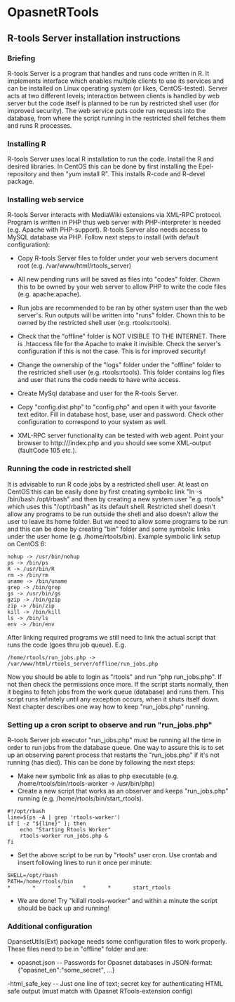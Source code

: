 # OpasnetRTools

## R-tools Server installation instructions

### Briefing

R-tools Server is a program that handles and runs code written in R. It implements interface which enables
multiple clients to use its services and can be installed on Linux operating system (or likes, CentOS-tested).
Server acts at two different levels; interaction between clients is handled by web server but the code itself
is planned to be run by restricted shell user (for improved security). The web service puts code run requests
into the database, from where the script running in the restricted shell fetches them and runs R processes.

### Installing R

R-tools Server uses local R installation to run the code. Install the R and desired libraries.
In CentOS this can be done by first installing the Epel-repository and then "yum install R".
This installs R-code and R-devel package.

### Installing web service

R-tools Server interacts with MediaWiki extensions via XML-RPC protocol. Program is written in PHP thus
web server with PHP-interpreter is needed (e.g. Apache with PHP-support). R-tools Server also needs access
to MySQL database via PHP. Follow next steps to install (with default configuration):

- Copy R-tools Server files to folder under your web servers document root (e.g. /var/www/html/rtools_server)

- All new pending runs will be saved as files into "codes" folder. Chown this to be owned by your web server
  to allow PHP to write the code files (e.g. apache:apache).

- Run jobs are recommended to be ran by other system user than the web server's. Run outputs will be written
  into "runs" folder. Chown this to be owned by the restricted shell user (e.g. rtools:rtools).
  
- Check that the "offline" folder is NOT VISIBLE TO THE INTERNET. There is .htaccess file for the Apache
  to make it invisible. Check the server's configuration if this is not the case. This is for improved
  security!
  
- Change the ownership of the "logs" folder under the "offline" folder to the restricted shell user
  (e.g. rtools:rtools). This folder contains log files and user that runs the code needs to have write access.
  
- Create MySql database and user for the R-tools Server.
  
- Copy "config.dist.php" to "config.php" and open it with your favorite text editor. Fill in database
  host, base, user and password. Check other configuration to correspond to your system as well.
  
- XML-RPC server functionality can be tested with web agent. Point your browser to http://<server url>/index.php
  and you should see some XML-output (faultCode 105 etc.).
  
### Running the code in restricted shell

It is advisable to run R code jobs by a restricted shell user. At least on CentOS this can be easily done by
first creating symbolic link "ln -s /bin/bash /opt/rbash" and then by creating a new system user "e.g. rtools"
which uses this "/opt/rbash" as its default shell. Restricted shell doesn't allow any programs to be run
outside the shell and also doesn't allow the user to leave its home folder. But we need to allow some
programs to be run and this can be done by creating "bin" folder and some symbolic links under the user
home (e.g. /home/rtools/bin). Example symbolic link setup on CentOS 6:

```
nohup -> /usr/bin/nohup
ps -> /bin/ps
R -> /usr/bin/R
rm -> /bin/rm
uname -> /bin/uname
grep -> /bin/grep
gs -> /usr/bin/gs
gzip -> /bin/gzip
zip -> /bin/zip
kill -> /bin/kill
ls -> /bin/ls
env -> /bin/env
```

After linking required programs we still need to link the actual script that runs the code (goes thru job queue). E.g.

```
/home/rtools/run_jobs.php -> /var/www/html/rtools_server/offline/run_jobs.php
```

Now you should be able to login as "rtools" and run "php run_jobs.php". If not then check the permissions once more.
If the script starts normally, then it begins to fetch jobs from the work queue (database) and runs them. This script
runs infinitely until any exception occurs, when it shuts itself down. Next chapter describes one way how to keep
"run_jobs.php" running.

### Setting up a cron script to observe and run "run_jobs.php"

R-tools Server job executor "run_jobs.php" must be running all the time in order to run jobs from the database queue.
One way to assure this is to set up an observing parent process that restarts the "run_jobs.php" if it's not running
(has died). This can be done by following the next steps: 

- Make new symbolic link as alias to php executable (e.g. /home/rtools/bin/rtools-worker -> /usr/bin/php)
- Create a new script that works as an observer and keeps "run_jobs.php" running (e.g. /home/rtools/bin/start_rtools).

```
#!/opt/rbash
line=$(ps -A | grep 'rtools-worker')
if [ -z "${line}" ]; then
    echo "Starting Rtools Worker"
    rtools-worker run_jobs.php &
fi
```

- Set the above script to be run by "rtools" user cron. Use crontab and insert following lines to run it once per minute:

```
SHELL=/opt/rbash
PATH=/home/rtools/bin
*       *       *       *       *       start_rtools
```

- We are done! Try "killall rtools-worker" and within a minute the script should be back up and running!

### Additional configuration

OpansetUtils(Ext) package needs some configuration files to work properly. These files need to be in "offline" folder and are:

- opasnet.json
-- Passwords for Opasnet databases in JSON-format: {"opasnet_en":"some_secret", ...}

-html_safe_key
-- Just one line of text; secret key for authenticating HTML safe output (must match with Opasnet RTools-extension config)










  
